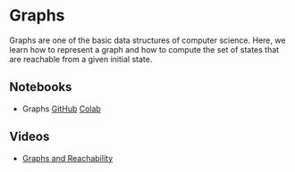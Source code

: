 # Graphs

Graphs are one of the basic data structures of computer science.  Here, we learn how to represent a graph and how to compute the set of states that are reachable from a given initial state. 

## Notebooks

* Graphs [GitHub](https://github.com/abstractions-in-python/abstractions-in-python.github.io/blob/master/notebooks/Graphs_chapter.ipynb) [Colab](https://drive.google.com/file/d/1_l9ywab1Hs3nqRmjVLoCNqSATd1KjWB7/view?usp=sharing)

## Videos

* [Graphs and Reachability](https://drive.google.com/file/d/1DwadeyS50UXRhUgQvMgNNQVIv6qq4xCf/view?usp=sharing)

